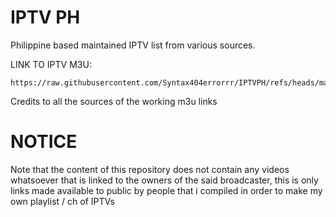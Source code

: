# IPTV PH
Philippine based maintained IPTV list from various sources.


LINK TO IPTV M3U:
```
https://raw.githubusercontent.com/Syntax404errorrr/IPTVPH/refs/heads/main/channel.m3u
```

Credits to all the sources of the working m3u links 


# NOTICE
Note that the content of this repository does not contain any videos whatsoever that is linked to the owners of the said broadcaster, this is only links made available to public by people that i compiled in order to make my own playlist / ch of IPTVs
